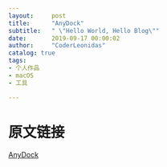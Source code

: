 ```yaml
---
layout:     post
title:      "AnyDock"
subtitle:   " \"Hello World, Hello Blog\""
date:       2019-09-17 00:00:02
author:     "CoderLeonidas"
catalog: true
tags:
- 个人作品
- macOS
- 工具

---
```


# 原文链接

[AnyDock](https://github.com/CoderLeonidas/ProducedByLeonidas/)


